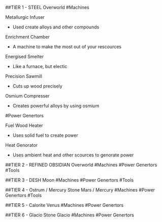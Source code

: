 ##TIER 1 - STEEL
Overworld
#Machines

Metallurgic Infuser
- Used create alloys and other compounds

Enrichment Chamber
- A machine to make the most out of your rescources

Energised Smelter
- Like a furnace, but electic

Precision Sawmill
- Cuts up wood precisely 

Osmium Compresser
- Creates powerful alloys by using osmium

#Power Genertors

Fuel Wood Heater
- Uses solid fuel to create power

Heat Genorator
- Uses ambient heat and other scources to genorate power


##TIER 2 - REFINED OBSIDIAN
Overworld
#Machines
#Power Genertors
#Tools


##TIER 3 - DESH
Moon
#Machines
#Power Genertors
#Tools


##TIER 4 - Ostrum / Mercury Stone
Mars / Mercury
#Machines
#Power Genertors
#Tools


##TIER 5 - Calorite
Venus
#Machines
#Power Genertors


##TIER 6 - Glacio Stone
Glacio
#Machines
#Power Genertors
